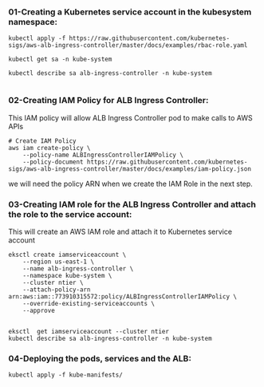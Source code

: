 


### 01-Creating a Kubernetes service account in the kubesystem namespace:

```
kubectl apply -f https://raw.githubusercontent.com/kubernetes-sigs/aws-alb-ingress-controller/master/docs/examples/rbac-role.yaml

kubectl get sa -n kube-system

kubectl describe sa alb-ingress-controller -n kube-system


```


### 02-Creating IAM Policy for ALB Ingress Controller:
This IAM policy will allow ALB Ingress Controller pod to make calls to AWS APIs

```
# Create IAM Policy
aws iam create-policy \
    --policy-name ALBIngressControllerIAMPolicy \
    --policy-document https://raw.githubusercontent.com/kubernetes-sigs/aws-alb-ingress-controller/master/docs/examples/iam-policy.json
```

we will need the policy ARN when we create the IAM Role in the next step.

### 03-Creating IAM role for the ALB Ingress Controller and attach the role to the service account:

This will create an AWS IAM role and attach it to Kubernetes service account
```
eksctl create iamserviceaccount \
    --region us-east-1 \
    --name alb-ingress-controller \
    --namespace kube-system \
    --cluster ntier \
    --attach-policy-arn arn:aws:iam::773910315572:policy/ALBIngressControllerIAMPolicy \
    --override-existing-serviceaccounts \
    --approve
    
    
eksctl  get iamserviceaccount --cluster ntier
kubectl describe sa alb-ingress-controller -n kube-system
```

### 04-Deploying the pods, services and the ALB:

```
kubectl apply -f kube-manifests/

```


